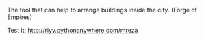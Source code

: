 The tool that can help to arrange buildings inside the city. (Forge of Empires)

Test it:
<http://riyy.pythonanywhere.com/mreza>
